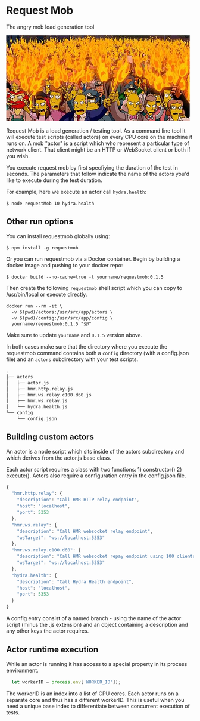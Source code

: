 # Request Mob
The angry mob load generation tool

![](./mob.png)

Request Mob is a load generation / testing tool. As a command line tool it will execute test scripts (called actors) on every CPU core on the machine it runs on.
A mob "actor" is a script which who represent a particular type of network client. That client might be an HTTP or WebSocket client or both if you wish.

You execute request mob by first specfiying the duration of the test in seconds.  The parameters that follow indicate the name of the actors you'd like to execute during the test duration.

For example, here we execute an actor call `hydra.health`:

```shell
$ node requestMob 10 hydra.health
```

## Other run options

You can install requestmob globally using:

```shell
$ npm install -g requestmob
```

Or you can run requestmob via a Docker container. Begin by building a docker image and pushing to your docker repo:

```shell
$ docker build --no-cache=true -t yourname/requestmob:0.1.5
```

Then create the following `requestmob` shell script which you can copy to /usr/bin/local or execute directly.

```shell
docker run --rm -it \
  -v $(pwd)/actors:/usr/src/app/actors \
  -v $(pwd)/config:/usr/src/app/config \
  yourname/requestmob:0.1.5 "$@"
```

Make sure to update `yourname` and `0.1.5` version above.

In both cases make sure that the directory where you execute the requestmob command contains both a `config` directory (with a config.json file) and an `actors` subdirectory with your test scripts.

```
.
├── actors
│   ├── actor.js
│   ├── hmr.http.relay.js
│   ├── hmr.ws.relay.c100.d60.js
│   ├── hmr.ws.relay.js
│   └── hydra.health.js
└── config
    └── config.json
```

## Building custom actors

An actor is a node script which sits inside of the actors subdirectory and which derives from the actor.js base class.

Each actor script requires a class with two functions: 1) constructor() 2) execute(). Actors also require a configuration entry in the config.json file.

```js
{
  "hmr.http.relay": {
    "description": "Call HMR HTTP relay endpoint",
    "host": "localhost",
    "port": 5353
  },
  "hmr.ws.relay": {
    "description": "Call HMR websocket relay endpoint",
    "wsTarget": "ws://localhost:5353"
  },
  "hmr.ws.relay.c100.d60": {
    "description": "Call HMR websocket repay endpoint using 100 clients for 60 seconds",
    "wsTarget": "ws://localhost:5353"
  },
  "hydra.health": {
    "description": "Call Hydra Health endpoint",
    "host": "localhost",
    "port": 5353
  }
}
```

A config entry consist of a named branch - using the name of the actor script (minus the .js extension) and an object containing a description and any other keys the actor requires.

## Actor runtime execution

While an actor is running it has access to a special property in its process environment.

```js
  let workerID = process.env['WORKER_ID']);
```

The workerID is an index into a list of CPU cores. Each actor runs on a separate core and thus has a different workerID. This is useful when you need a unique base index to differentiate between concurrent execution of tests.



